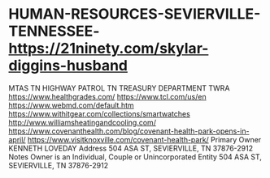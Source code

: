 # HUMAN-RESOURCES-SEVIERVILLE-TENNESSEE-https://21ninety.com/skylar-diggins-husband
MTAS TN HIGHWAY PATROL TN TREASURY DEPARTMENT TWRA
https://www.healthgrades.com/
https://www.tcl.com/us/en
https://www.webmd.com/default.htm
https://www.withitgear.com/collections/smartwatches
http://www.williamsheatingandcooling.com/
https://www.covenanthealth.com/blog/covenant-health-park-opens-in-april/
https://www.visitknoxville.com/covenant-health-park/
Primary Owner	KENNETH LOVEDAY
Address	504 ASA ST, SEVIERVILLE, TN 37876-2912
Notes	Owner is an Individual, Couple or Unincorporated Entity
504 ASA ST, SEVIERVILLE, TN 37876-2912
